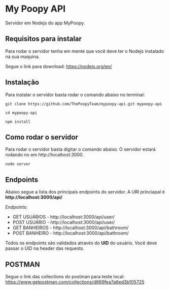 # My Poopy API

Servidor em Nodejs do app MyPoopy.

## Requisitos para instalar

Para rodar o servidor tenha em mente que você deve ter 
o Nodejs instalado na sua maquina.

Segue o link para download:
https://nodejs.org/en/


## Instalação

Para instalar o servidor basta rodar o comando abaixo no terminal:

```
git clone https://github.com/ThePoopyTeam/mypoopy-api.git mypoopy-api

cd mypoopy-api

npm install
```

## Como rodar o servidor

Para rodar o servidor basta digitar o comando abaixo. O servidor estará rodando no
em http://localhost:3000.

```
node server
```

## Endpoints

Abaixo segue a lista dos principais endpoints do servidor. 
A URI princiapal é **http://localhost:3000/api/**

Endpoints:

* GET USUÁRIOS - http://localhost:3000/api/user/
* POST USUÁRIO - http://localhost:3000/api/user/
* GET BANHEIROS - http://localhost:3000/api/bathroom/
* POST BANHEIRO - http://localhost:3000/api/bathroom/

Todos os endpoints são validados através do **UID** do usuário.
Você deve passar o UID na header das requests.


## POSTMAN
Segue o link das collections do postman para teste local:
https://www.getpostman.com/collections/d669fea7a6ed3b105725
